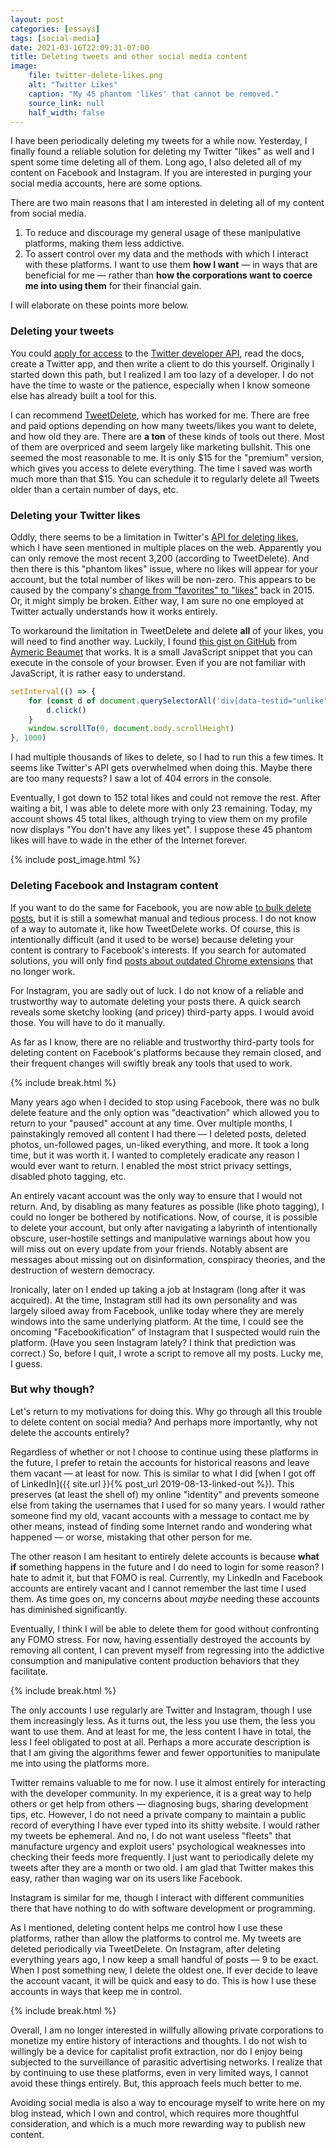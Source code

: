 ```yaml
---
layout: post
categories: [essays]
tags: [social-media]
date: 2021-03-16T22:09:31-07:00
title: Deleting tweets and other social media content
image:
    file: twitter-delete-likes.png
    alt: "Twitter Likes"
    caption: "My 45 phantom 'likes' that cannot be removed."
    source_link: null
    half_width: false
---
```


I have been periodically deleting my tweets for a while now. Yesterday, I finally found a reliable solution for deleting my Twitter "likes" as well and I spent some time deleting all of them. Long ago, I also deleted all of my content on Facebook and Instagram. If you are interested in purging your social media accounts, here are some options. 

<!--excerpt-->

There are two main reasons that I am interested in deleting all of my content from social media.

1. To reduce and discourage my general usage of these manipulative platforms, making them less addictive.
2. To assert control over my data and the methods with which I interact with these platforms. I want to use them **how I want** &mdash; in ways that are beneficial for me &mdash; rather than **how the corporations want to coerce me into using them** for their financial gain.

I will elaborate on these points more below.

### Deleting your tweets

You could [apply for access](https://developer.twitter.com/en/apply-for-access) to the [Twitter developer API](https://developer.twitter.com/), read the docs, create a Twitter app, and then write a client to do this yourself. Originally I started down this path, but I realized I am too lazy of a developer. I do not have the time to waste or the patience, especially when I know someone else has already built a tool for this.

I can recommend [TweetDelete](https://tweetdelete.net), which has worked for me. There are free and paid options depending on how many tweets/likes you want to delete, and how old they are. There are **a ton** of these kinds of tools out there. Most of them are overpriced and seem largely like marketing bullshit. This one seemed the most reasonable to me. It is only $15 for the "premium" version, which gives you access to delete everything. The time I saved was worth much more than that $15. You can schedule it to regularly delete all Tweets older than a certain number of days, etc.

### Deleting your Twitter likes

Oddly, there seems to be a limitation in Twitter's [API for deleting likes](https://tweetdelete.net/faq/#delete-likes), which I have seen mentioned in multiple places on the web. Apparently you can only remove the most recent 3,200 (according to TweetDelete). And then there is this "phantom likes" issue, where no likes will appear for your account, but the total number of likes will be non-zero. This appears to be caused by the company's [change from "favorites" to "likes"](https://www.theverge.com/2015/11/3/9661180/twitter-vine-favorite-fav-likes-hearts) back in 2015. Or, it might simply be broken. Either way, I am sure no one employed at Twitter actually understands how it works entirely.

To workaround the limitation in TweetDelete and delete **all** of your likes, you will need to find another way. Luckily, I found [this gist on GitHub](https://gist.github.com/aymericbeaumet/d1d6799a1b765c3c8bc0b675b1a1547d) from [Aymeric Beaumet](https://github.com/aymericbeaumet) that works. It is a small JavaScript snippet that you can execute in the console of your browser. Even if you are not familiar with JavaScript, it is rather easy to understand.

```javascript
setInterval(() => {
    for (const d of document.querySelectorAll('div[data-testid="unlike"]')) {
        d.click()
    }
    window.scrollTo(0, document.body.scrollHeight)
}, 1000)
```

I had multiple thousands of likes to delete, so I had to run this a few times. It seems like Twitter's API gets overwhelmed when doing this. Maybe there are too many requests? I saw a lot of 404 errors in the console.

Eventually, I got down to 152 total likes and could not remove the rest. After waiting a bit, I was able to delete more with only 23 remaining. 
Today, my account shows 45 total likes, although trying to view them on my profile now displays "You don't have any likes yet". I suppose these 45 phantom likes will have to wade in the ether of the Internet forever.

{% include post_image.html %}

### Deleting Facebook and Instagram content

If you want to do the same for Facebook, you are now able [to bulk delete posts](https://www.lifewire.com/how-to-mass-delete-facebook-posts-4767192), but it is still a somewhat manual and tedious process. I do not know of a way to automate it, like how TweetDelete works. Of course, this is intentionally difficult (and it used to be worse) because deleting your content is contrary to Facebook's interests. If you search for automated solutions, you will only find [posts about outdated Chrome extensions](https://social.techjunkie.com/delete-all-facebook-posts/) that no longer work. 

For Instagram, you are sadly out of luck. I do not know of a reliable and trustworthy way to automate deleting your posts there. A quick search reveals some sketchy looking (and pricey) third-party apps. I would avoid those. You will have to do it manually.

As far as I know, there are no reliable and trustworthy third-party tools for deleting content on Facebook's platforms because they remain closed, and their frequent changes will swiftly break any tools that used to work.

{% include break.html %}

Many years ago when I decided to stop using Facebook, there was no bulk delete feature and the only option was "deactivation" which allowed you to return to your "paused" account at any time. Over multiple months, I painstakingly removed all content I had there &mdash; I deleted posts, deleted photos, un-followed pages, un-liked everything, and more. It took a long time, but it was worth it. I wanted to completely eradicate any reason I would ever want to return. I enabled the most strict privacy settings, disabled photo tagging, etc. 

An entirely vacant account was the only way to ensure that I would not return. And, by disabling as many features as possible (like photo tagging), I could no longer be bothered by notifications. Now, of course, it is possible to delete your account, but only after navigating a labyrinth of intentionally obscure, user-hostile settings and manipulative warnings about how you will miss out on every update from your friends. Notably absent are messages about missing out on disinformation, conspiracy theories, and the destruction of western democracy.

Ironically, later on I ended up taking a job at Instagram (long after it was acquired). At the time, Instagram still had its own personality and was largely siloed away from Facebook, unlike today where they are merely windows into the same underlying platform. At the time, I could see the oncoming "Facebookification" of Instagram that I suspected would ruin the platform. (Have you seen Instagram lately? I think that prediction was correct.) So, before I quit, I wrote a script to remove all my posts. Lucky me, I guess.

### But why though?

Let's return to my motivations for doing this. Why go through all this trouble to delete content on social media? And perhaps more importantly, why not delete the accounts entirely?

Regardless of whether or not I choose to continue using these platforms in the future, I prefer to retain the accounts for historical reasons and leave them vacant &mdash; at least for now. This is similar to what I did [when I got off of LinkedIn]({{ site.url }}{% post_url 2019-08-13-linked-out %}). This preserves (at least the shell of) my online "identity" and prevents someone else from taking the usernames that I used for so many years. I would rather someone find my old, vacant accounts with a message to contact me by other means, instead of finding some Internet rando and wondering what happened &mdash; or worse, mistaking that other person for me.

The other reason I am hesitant to entirely delete accounts is because **what if** something happens in the future and I do need to login for some reason? I hate to admit it, but that FOMO is real. Currently, my LinkedIn and Facebook accounts are entirely vacant and I cannot remember the last time I used them. As time goes on, my concerns about _maybe_ needing these accounts has diminished significantly. 

Eventually, I think I will be able to delete them for good without confronting any FOMO stress. For now, having essentially destroyed the accounts by removing all content, I can prevent myself from regressing into the addictive consumption and manipulative content production behaviors that they facilitate.

{% include break.html %}

The only accounts I use regularly are Twitter and Instagram, though I use them increasingly less. As it turns out, the less you use them, the less you want to use them. And at least for me, the less content I have in total, the less I feel obligated to post at all. Perhaps a more accurate description is that I am giving the algorithms fewer and fewer opportunities to manipulate me into using the platforms more.

Twitter remains valuable to me for now. I use it almost entirely for interacting with the developer community. In my experience, it is a great way to help others or get help from others &mdash; diagnosing bugs, sharing development tips, etc. However, I do not need a private company to maintain a public record of everything I have ever typed into its shitty website. I would rather my tweets be ephemeral. And no, I do not want useless "fleets" that manufacture urgency and exploit users' psychological weaknesses into checking their feeds more frequently. I just want to periodically delete my tweets after they are a month or two old. I am glad that Twitter makes this easy, rather than waging war on its users like Facebook.

Instagram is similar for me, though I interact with different communities there that have nothing to do with software development or programming. 

As I mentioned, deleting content helps me control how I use these platforms, rather than allow the platforms to control me. My tweets are deleted periodically via TweetDelete. On Instagram, after deleting everything years ago, I now keep a small handful of posts &mdash; 9 to be exact. When I post something new, I delete the oldest one. If ever decide to leave the account vacant, it will be quick and easy to do. This is how I use these accounts in ways that keep me in control.

{% include break.html %}

Overall, I am no longer interested in willfully allowing private corporations to monetize my entire history of interactions and thoughts. I do not wish to willingly be a device for capitalist profit extraction, nor do I enjoy being subjected to the surveillance of parasitic advertising networks. I realize that by continuing to use these platforms, even in very limited ways, I cannot avoid these things entirely. But, this approach feels much better to me.

Avoiding social media is also a way to encourage myself to write here on my blog instead, which I own and control, which requires more thoughtful consideration, and which is a much more rewarding way to publish new content.
